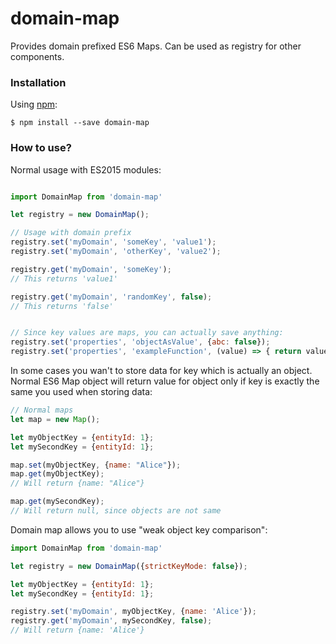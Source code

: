 # domain-map
Provides domain prefixed ES6 Maps. Can be used as registry for other components.

### Installation

Using [npm](https://www.npmjs.com/):

    $ npm install --save domain-map

### How to use?

Normal usage with ES2015 modules:

```js

import DomainMap from 'domain-map'

let registry = new DomainMap();

// Usage with domain prefix
registry.set('myDomain', 'someKey', 'value1');
registry.set('myDomain', 'otherKey', 'value2');

registry.get('myDomain', 'someKey');
// This returns 'value1'

registry.get('myDomain', 'randomKey', false);
// This returns 'false'


// Since key values are maps, you can actually save anything:
registry.set('properties', 'objectAsValue', {abc: false});
registry.set('properties', 'exampleFunction', (value) => { return value + 1; });

```

In some cases you wan't to store data for key which is actually an object.
Normal ES6 Map object will return value for object only if key is exactly the same you used when storing data:

```js
// Normal maps
let map = new Map();

let myObjectKey = {entityId: 1};
let mySecondKey = {entityId: 1};

map.set(myObjectKey, {name: "Alice"});
map.get(myObjectKey);
// Will return {name: "Alice"}

map.get(mySecondKey);
// Will return null, since objects are not same

```

Domain map allows you to use "weak object key comparison":

```js
import DomainMap from 'domain-map'

let registry = new DomainMap({strictKeyMode: false});

let myObjectKey = {entityId: 1};
let mySecondKey = {entityId: 1};

registry.set('myDomain', myObjectKey, {name: 'Alice'});
registry.get('myDomain', mySecondKey, false);
// Will return {name: 'Alice'}

```

[npm]: https://www.npmjs.org/package/domain-map



